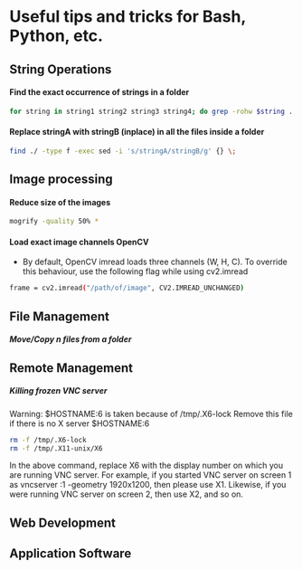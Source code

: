 # Useful tips and tricks for Bash, Python, etc. 

## String Operations

#### Find the exact occurrence of strings in a folder

```bash
for string in string1 string2 string3 string4; do grep -rohw $string . | wc -l; done
```

#### Replace stringA with stringB (inplace) in all the files inside a folder
```bash
find ./ -type f -exec sed -i 's/stringA/stringB/g' {} \;

```
## Image processing

#### Reduce size of the images
```bash
mogrify -quality 50% *
```
#### Load exact image channels OpenCV
- By default, OpenCV imread loads three channels (W, H, C). To override this behaviour, use the following flag while using cv2.imread
```bash
frame = cv2.imread("/path/of/image", CV2.IMREAD_UNCHANGED)
```
## File Management

##### Move/Copy n files from a folder


## Remote Management

##### Killing frozen VNC server

Warning: $HOSTNAME:6 is taken because of /tmp/.X6-lock
Remove this file if there is no X server $HOSTNAME:6

```bash
rm -f /tmp/.X6-lock
rm -f /tmp/.X11-unix/X6
```

In the above command, replace X6 with the display number on which you are running VNC server. For example, if you started VNC server on screen 1 as vncserver :1 -geometry 1920x1200, then please use X1. Likewise, if you were running VNC server on screen 2, then use X2, and so on.

## Web Development

## Application Software
